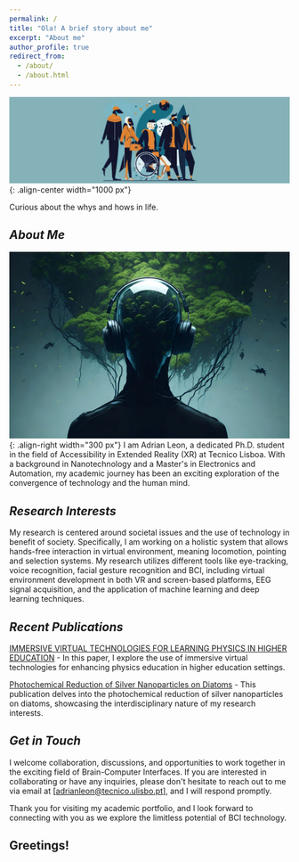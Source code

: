 ```yaml
---
permalink: /
title: "Ola! A brief story about me"
excerpt: "About me"
author_profile: true
redirect_from: 
  - /about/
  - /about.html
---
```

![Illustration representative of accessiblity in society](images/Accessibility-panoramic(1).png){: .align-center width="1000 px"}

Curious about the whys and hows in life.


*About Me*
------
![Illustration combining BCI and nature environment](images/Headset-nature.png){: .align-right width="300 px"}
I am Adrian Leon, a dedicated Ph.D. student in the field of Accessibility in Extended Reality (XR) at Tecnico Lisboa. With a background in Nanotechnology and a Master's in Electronics and Automation, my academic journey has been an exciting exploration of the convergence of technology and the human mind.


*Research Interests*
------

My research is centered around societal issues and the use of technology in benefit of society. 
Specifically, I am working on a holistic system that allows hands-free interaction in virtual environment, meaning locomotion, pointing and selection systems.
My research utilizes different tools like eye-tracking, voice recognition, facial gesture recognition and BCI, including virtual environment development in both VR and screen-based platforms, EEG signal acquisition, and the application of machine learning and deep learning techniques.


*Recent Publications*
------

[IMMERSIVE VIRTUAL TECHNOLOGIES FOR LEARNING PHYSICS IN HIGHER EDUCATION](https://library.iated.org/view/OLMEDO2022IMM) - In this paper, I explore the use of immersive virtual technologies for enhancing physics education in higher education settings.

[Photochemical Reduction of Silver Nanoparticles on Diatoms](https://www.mdpi.com/1660-3397/21/3/185) - This publication delves into the photochemical reduction of silver nanoparticles on diatoms, showcasing the interdisciplinary nature of my research interests.



*Get in Touch*
------

I welcome collaboration, discussions, and opportunities to work together in the exciting field of Brain-Computer Interfaces. If you are interested in collaborating or have any inquiries, please don't hesitate to reach out to me via email at [adrianleon@tecnico.ulisbo.pt], and I will respond promptly.

Thank you for visiting my academic portfolio, and I look forward to connecting with you as we explore the limitless potential of BCI technology.


Greetings!
------
